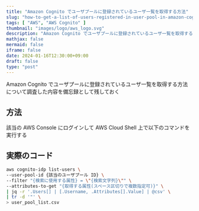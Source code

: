 ```yaml
---
title: "Amazon Cognito でユーザプールに登録されているユーザ一覧を取得する方法"
slug: "how-to-get-a-list-of-users-registered-in-user-pool-in-amazon-cognito"
tags: [ "AWS", "AWS Cognito" ]
thumbnail: "images/logo/aws_logo.svg"
description: "Amazon Cognito でユーザプールに登録されているユーザ一覧を取得する方法について調査した内容を備忘録として残しておく"
mathjax: false
mermaid: false
iframe: false
date: 2024-01-16T12:30:00+09:00
draft: false
type: "post"
---
```


Amazon Cognito でユーザプールに登録されているユーザ一覧を取得する方法について調査した内容を備忘録として残しておく

## 方法

該当の AWS Console にログインして AWS Cloud Shell 上で以下のコマンドを実行する

## 実際のコード

```bash
aws cognito-idp list-users \
--user-pool-id {該当のユーザプール ID} \
--filter "{検索に使用する属性} = \"{検索文字列}\"" \
--attributes-to-get "{取得する属性(スペース区切りで複数指定可)}" \
| jq -r '.Users[] | [.Username, .Attributes[].Value] | @csv' \
| tr -d '"' \
> user_pool_list.csv
```
